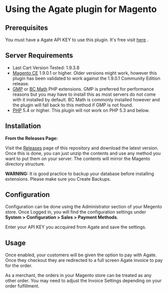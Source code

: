 # Using the Agate plugin for Magento

## Prerequisites
You must have a Agate API KEY to use this plugin.  It's free visit [here](http://www.agate.services/registration-form/) .


## Server Requirements

* Last Cart Version Tested: 1.9.3.8
* [Magento CE](http://magento.com/resources/system-requirements) 1.9.0.1 or higher. Older versions might work, however this plugin has been validated to work against the 1.9.0.1 Community Edition release.
* [GMP](http://us2.php.net/gmp) or [BC Math](http://us2.php.net/manual/en/book.bc.php) PHP extensions.  GMP is preferred for performance reasons but you may have to install this as most servers do not come with it installed by default.  BC Math is commonly installed however and the plugin will fall back to this method if GMP is not found.
* [PHP](http://us2.php.net/downloads.php) 5.4 or higher. This plugin will not work on PHP 5.3 and below.

## Installation

**From the Releases Page:**

Visit the [Releases](https://github.com/AgateChain/AgateMagento1.9/releases) page of this repository and download the latest version. Once this is done, you can just unzip the contents and use any method you want to put them on your server. The contents will mirror the Magento directory structure.

**WARNING:** It is good practice to backup your database before installing extensions. Please make sure you Create Backups.

## Configuration

Configuration can be done using the Administrator section of your Megento store. Once Logged in, you will find the configuration settings under **System > Configuration > Sales > Payment Methods**.

Enter your API KEY you accquired from Agate and save the settings.

## Usage

Once enabled, your customers will be given the option to pay with Agate. Once they checkout they are redirected to a full screen Agate invoice to pay for the order.

As a merchant, the orders in your Magento store can be treated as any other order. You may need to adjust the Invoice Settings depending on your order fulfillment.
